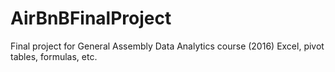 # AirBnBFinalProject
Final project for General Assembly Data Analytics course (2016)
Excel, pivot tables, formulas, etc.
